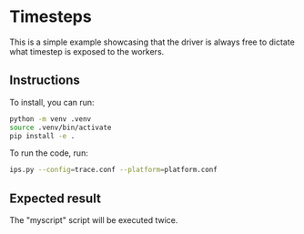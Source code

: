 # Timesteps

This is a simple example showcasing that the driver is always free to dictate what timestep is exposed to the workers.

## Instructions

To install, you can run:

```bash
python -m venv .venv
source .venv/bin/activate
pip install -e .
```

To run the code, run:

```bash
ips.py --config=trace.conf --platform=platform.conf
```

## Expected result

The "myscript" script will be executed twice.
